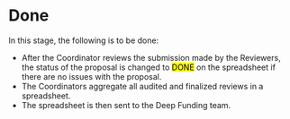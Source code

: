 # Done

In this stage, the following is to be done:

- After the Coordinator reviews the submission made by the Reviewers, the status of the proposal is changed to <mark>DONE</mark> on the spreadsheet if there are no issues with the proposal.
- The Coordinators aggregate all audited and finalized reviews in a spreadsheet.
- The spreadsheet is then sent to the Deep Funding team.
